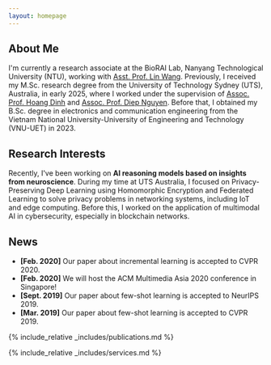 ```yaml
---
layout: homepage
---
```


## About Me

I'm currently a research associate at the BioRAI Lab, Nanyang Technological University (NTU), working with [Asst. Prof. Lin Wang](https://scholar.google.com/citations?user=SReb2csAAAAJ&hl=en). Previously, I received my M.Sc. research degree from the University of Technology Sydney (UTS), Australia, in early 2025, where I worked under the supervision of [Assoc. Prof. Hoang Dinh](https://sites.google.com/view/dinh-thai-hoang/) and [Assoc. Prof. Diep Nguyen](https://sites.google.com/view/diep-n-nguyen/). Before that, I obtained my B.Sc. degree in electronics and communication engineering from the Vietnam National University-University of Engineering and Technology (VNU-UET) in 2023. 

## Research Interests

Recently, I've been working on **AI reasoning models based on insights from neuroscience**. During my time at UTS Australia, I focused on Privacy-Preserving Deep Learning using Homomorphic Encryption and Federated Learning to solve privacy problems in networking systems, including IoT and edge computing. Before this, I worked on the application of multimodal AI in cybersecurity, especially in blockchain networks.

## News

- **[Feb. 2020]** Our paper about incremental learning is accepted to CVPR 2020.
- **[Feb. 2020]** We will host the ACM Multimedia Asia 2020 conference in Singapore!
- **[Sept. 2019]** Our paper about few-shot learning is accepted to NeurIPS 2019.
- **[Mar. 2019]** Our paper about few-shot learning is accepted to CVPR 2019.

{% include_relative _includes/publications.md %}

{% include_relative _includes/services.md %}
